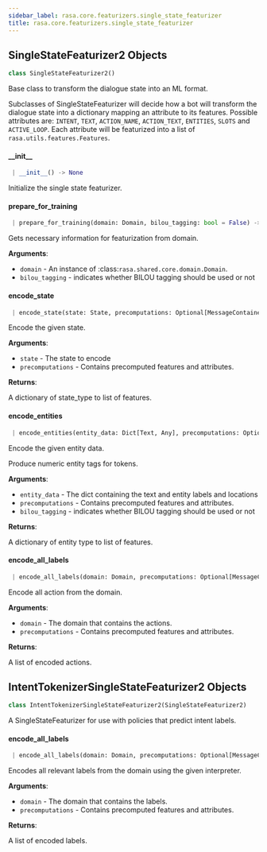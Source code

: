 ```yaml
---
sidebar_label: rasa.core.featurizers.single_state_featurizer
title: rasa.core.featurizers.single_state_featurizer
---
```

## SingleStateFeaturizer2 Objects

```python
class SingleStateFeaturizer2()
```

Base class to transform the dialogue state into an ML format.

Subclasses of SingleStateFeaturizer will decide how a bot will
transform the dialogue state into a dictionary mapping an attribute
to its features. Possible attributes are: `INTENT`, `TEXT`, `ACTION_NAME`,
`ACTION_TEXT`, `ENTITIES`, `SLOTS` and `ACTIVE_LOOP`. Each attribute will be
featurized into a list of `rasa.utils.features.Features`.

#### \_\_init\_\_

```python
 | __init__() -> None
```

Initialize the single state featurizer.

#### prepare\_for\_training

```python
 | prepare_for_training(domain: Domain, bilou_tagging: bool = False) -> None
```

Gets necessary information for featurization from domain.

**Arguments**:

- `domain` - An instance of :class:`rasa.shared.core.domain.Domain`.
- `bilou_tagging` - indicates whether BILOU tagging should be used or not

#### encode\_state

```python
 | encode_state(state: State, precomputations: Optional[MessageContainerForCoreFeaturization]) -> Dict[Text, List[Features]]
```

Encode the given state.

**Arguments**:

- `state` - The state to encode
- `precomputations` - Contains precomputed features and attributes.
  

**Returns**:

  A dictionary of state_type to list of features.

#### encode\_entities

```python
 | encode_entities(entity_data: Dict[Text, Any], precomputations: Optional[MessageContainerForCoreFeaturization], bilou_tagging: bool = False) -> Dict[Text, List[Features]]
```

Encode the given entity data.

Produce numeric entity tags for tokens.

**Arguments**:

- `entity_data` - The dict containing the text and entity labels and locations
- `precomputations` - Contains precomputed features and attributes.
- `bilou_tagging` - indicates whether BILOU tagging should be used or not
  

**Returns**:

  A dictionary of entity type to list of features.

#### encode\_all\_labels

```python
 | encode_all_labels(domain: Domain, precomputations: Optional[MessageContainerForCoreFeaturization]) -> List[Dict[Text, List[Features]]]
```

Encode all action from the domain.

**Arguments**:

- `domain` - The domain that contains the actions.
- `precomputations` - Contains precomputed features and attributes.
  

**Returns**:

  A list of encoded actions.

## IntentTokenizerSingleStateFeaturizer2 Objects

```python
class IntentTokenizerSingleStateFeaturizer2(SingleStateFeaturizer2)
```

A SingleStateFeaturizer for use with policies that predict intent labels.

#### encode\_all\_labels

```python
 | encode_all_labels(domain: Domain, precomputations: Optional[MessageContainerForCoreFeaturization]) -> List[Dict[Text, List[Features]]]
```

Encodes all relevant labels from the domain using the given interpreter.

**Arguments**:

- `domain` - The domain that contains the labels.
- `precomputations` - Contains precomputed features and attributes.
  

**Returns**:

  A list of encoded labels.

